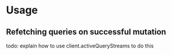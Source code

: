 # Usage

## Refetching queries on successful mutation

todo: explain how to use client.activeQueryStreams to do this
